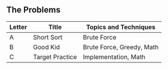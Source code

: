 ## The Problems

|  Letter | Title                     | Topics and Techniques                          |
|---------|---------------------------|-----------------------------|
|  A | Short Sort         | Brute Force                       |
|  B | Good Kid         | Brute Force, Greedy, Math                       |
|  C | Target Practice         | Implementation, Math                     |




